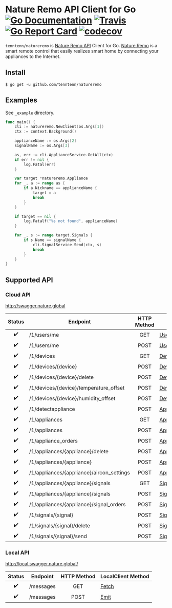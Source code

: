 # Nature Remo API Client for Go [![Go Documentation](http://img.shields.io/badge/go-documentation-blue.svg?style=flat-square)][godoc] [![Travis](https://img.shields.io/travis/tenntenn/natureremo.svg?style=flat-square)][travis] [![Go Report Card](https://goreportcard.com/badge/github.com/tenntenn/natureremo)](https://goreportcard.com/report/github.com/tenntenn/natureremo) [![codecov](https://codecov.io/gh/tenntenn/natureremo/branch/master/graph/badge.svg)](https://codecov.io/gh/tenntenn/natureremo)

[godoc]: http://godoc.org/github.com/tenntenn/natureremo
[travis]: https://travis-ci.org/tenntenn/natureremo

`tenntenn/natureremo` is [Nature Remo API](https://developer.nature.global/en/overview/) Client for Go.
[Nature Remo](https://nature.global/en/top) is a smart remote control that easily realizes smart home by connecting your appliances to the Internet.

## Install

```
$ go get -u github.com/tenntenn/natureremo
```

## Examples

See `_example` directory.

```go
func main() {
	cli := natureremo.NewClient(os.Args[1])
	ctx := context.Background()

	applianceName := os.Args[2]
	signalName := os.Args[3]

	as, err := cli.ApplianceService.GetAll(ctx)
	if err != nil {
		log.Fatal(err)
	}

	var target *natureremo.Appliance
	for _, a := range as {
		if a.Nickname == applianceName {
			target = a
			break
		}
	}

	if target == nil {
		log.Fatalf("%s not found", applianceName)
	}

	for _, s := range target.Signals {
		if s.Name == signalName {
			cli.SignalService.Send(ctx, s)
			break
		}
	}
}
```

## Supported API

### Cloud API

http://swagger.nature.global

|     Status       |                 Endpoint                | HTTP Method |    Service     |
|:----------------:|-----------------------------------------|:-----------:|----------------|
|:heavy_check_mark:|/1/users/me                              | GET         |[UserService](https://godoc.org/github.com/tenntenn/natureremo#UserService)     |
|:heavy_check_mark:|/1/users/me                              | POST        |[UserService](https://godoc.org/github.com/tenntenn/natureremo#UserService)     |
|:heavy_check_mark:|/1/devices                               | GET         |[DeviceService](https://godoc.org/github.com/tenntenn/natureremo#DeviceService)   |
|:heavy_check_mark:|/1/devices/{device}                      | POST        |[DeviceService](https://godoc.org/github.com/tenntenn/natureremo#DeviceService)   |
|:heavy_check_mark:|/1/devices/{device}/delete               | POST        |[DeviceService](https://godoc.org/github.com/tenntenn/natureremo#DeviceService)   |
|:heavy_check_mark:|/1/devices/{device}/temperature_offset   | POST        |[DeviceService](https://godoc.org/github.com/tenntenn/natureremo#DeviceService)   |
|:heavy_check_mark:|/1/devices/{device}/humidity_offset      | POST        |[DeviceService](https://godoc.org/github.com/tenntenn/natureremo#DeviceService)   |
|:heavy_check_mark:|/1/detectappliance                       | POST        |[ApplianceService](https://godoc.org/github.com/tenntenn/natureremo#ApplianceService)|
|:heavy_check_mark:|/1/appliances                            | GET         |[ApplianceService](https://godoc.org/github.com/tenntenn/natureremo#ApplianceService)|
|:heavy_check_mark:|/1/appliances                            | POST        |[ApplianceService](https://godoc.org/github.com/tenntenn/natureremo#ApplianceService)|
|:heavy_check_mark:|/1/appliance_orders                      | POST        |[ApplianceService](https://godoc.org/github.com/tenntenn/natureremo#ApplianceService)|
|:heavy_check_mark:|/1/appliances/{appliance}/delete         | POST        |[ApplianceService](https://godoc.org/github.com/tenntenn/natureremo#ApplianceService)|
|:heavy_check_mark:|/1/appliances/{appliance}                | POST        |[ApplianceService](https://godoc.org/github.com/tenntenn/natureremo#ApplianceService)|
|:heavy_check_mark:|/1/appliances/{appliance}/aircon_settings| POST        |[ApplianceService](https://godoc.org/github.com/tenntenn/natureremo#ApplianceService)|
|:heavy_check_mark:|/1/appliances/{appliance}/signals        | GET         |[SignalService](https://godoc.org/github.com/tenntenn/natureremo#SignalService)   |
|:heavy_check_mark:|/1/appliances/{appliance}/signals        | POST        |[SignalService](https://godoc.org/github.com/tenntenn/natureremo#SignalService)   |
|:heavy_check_mark:|/1/appliances/{appliance}/signal_orders  | POST        |[SignalService](https://godoc.org/github.com/tenntenn/natureremo#SignalService)   |
|:heavy_check_mark:|/1/signals/{signal}                      | POST        |[SignalService](https://godoc.org/github.com/tenntenn/natureremo#SignalService)   |
|:heavy_check_mark:|/1/signals/{signal}/delete               | POST        |[SignalService](https://godoc.org/github.com/tenntenn/natureremo#SignalService)   |
|:heavy_check_mark:|/1/signals/{signal}/send                 | POST        |[SignalService](https://godoc.org/github.com/tenntenn/natureremo#SignalService)   |

### Local API

http://local.swagger.nature.global/

|     Status       |Endpoint | HTTP Method |LocalClient Method|
|:----------------:|---------|:-----------:|------------------|
|:heavy_check_mark:|/messages| GET         |[Fetch](https://godoc.org/github.com/tenntenn/natureremo#LocalClient.Fetch)|
|:heavy_check_mark:|/messages| POST        |[Emit](https://godoc.org/github.com/tenntenn/natureremo#LocalClient.Emit) |

